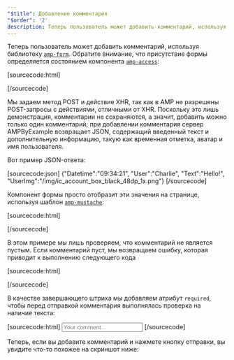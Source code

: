 ```yaml
---
"$title": Добавление комментария
"$order": '2'
description: Теперь пользователь может добавить комментарий, используя библиотеку amp-form. Обратите внимание, что присутствие формы определяется состоянием компонента amp-access...
---
```


<amp-img src="/static/img/comment.png" alt="Add comment" height="325" width="300"></amp-img>

Теперь пользователь может добавить комментарий, используя библиотеку [`amp-form`](../../../../documentation/components/reference/amp-form.md). Обратите внимание, что присутствие формы определяется состоянием компонента [`amp-access`](../../../../documentation/components/reference/amp-access.md):

[sourcecode:html]
<form amp-access="loggedIn" amp-access-hide method="post" action-xhr="<%host%>/samples_templates/comment_section/submit-comment-xhr" target="_top">
[/sourcecode]

Мы задаем метод POST и действие XHR, так как в AMP не разрешены POST-запросы с действиями, отличными от XHR. Поскольку это лишь демонстрация, комментарии не сохраняются, а значит, добавить можно только один комментарий; при добавлении комментария сервер AMPByExample возвращает JSON, содержащий введенный текст и дополнительную информацию, такую как временная отметка, аватар и имя пользователя.

Вот пример JSON-ответа:

[sourcecode:json]
{"Datetime":"09:34:21",
"User":"Charlie",
"Text":"Hello!",
"UserImg":"/img/ic_account_box_black_48dp_1x.png"}
[/sourcecode]

Компонент формы просто отобразит эти значения на странице, используя шаблон [`amp-mustache`](../../../../documentation/components/reference/amp-mustache.md):

[sourcecode:html]
<div submit-success>
  <template type="amp-mustache">
    <div class="comment-user">
      <amp-img width="44" class="user-avatar" height="44" alt="user" src="{{UserImg}}"></amp-img>
      <div class="card comment">
        <p><span class="user">{% raw %}{{User}}{% endraw %}</span><span class="date">{% raw %}{{Datetime}}{% endraw %}</span></p>
        <p>{% raw %}{{Text}}{% endraw %}</p>
      </div>
    </div>
  </template>
</div>
[/sourcecode]

В этом примере мы лишь проверяем, что комментарий не является пустым. Если комментарий пуст, мы возвращаем ошибку, которая приводит к выполнению следующего кода

[sourcecode:html]
<div submit-error>
  <template type="amp-mustache">
    Error! Looks like something went wrong with your comment, please try to submit it again.
  </template>
</div>
[/sourcecode]

В качестве завершающего штриха мы добавляем атрибут `required`, чтобы перед отправкой комментария выполнялась проверка на наличие текста:

<amp-img src="/static/img/enforce-comment.png" alt="Enforce comment" height="325" width="300"></amp-img>

[sourcecode:html]
<input type="text" class="data-input" name="text" placeholder="Your comment..." required>
[/sourcecode]

Теперь, если вы добавите комментарий и нажмете кнопку отправки, вы увидите что-то похожее на скриншот ниже:

<amp-img src="/static/img/logout-button.png" alt="Comment added" height="352" width="300"></amp-img>
